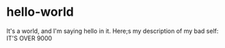 # hello-world
It's a world, and I'm saying hello in it.
Here;s my description of my bad self: IT'S OVER 9000
